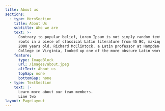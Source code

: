 ```yaml
---
title: About us
sections:
  - type: HeroSection
    title: About Us
    subtitle: Who we are
    text: >-
      Contrary to popular belief, Lorem Ipsum is not simply random text. It has
      roots in a piece of classical Latin literature from 45 BC, making it over
      2000 years old. Richard McClintock, a Latin professor at Hampden-Sydney
      College in Virginia, looked up one of the more obscure Latin words.
    feature:
      type: ImageBlock
      url: /images/about.jpeg
      altText: About us
      topGap: none
      bottomGap: none
  - type: TextSection
    text: |-
      Learn more about our team members.
      Line two
layout: PageLayout
---
```

